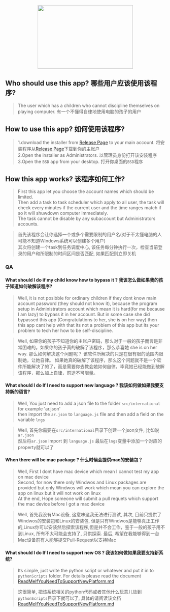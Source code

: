 <p align="center">
  <img width="300" height="200" src="https://i.imgur.com/FZfe3yz.png">
</p>

## Who should use this app? 哪些用户应该使用该程序?
>The user which has a children who cannot discipline themselves on playing computer. 有一个不懂得自律地使用电脑的孩子的用户

## How to use this app? 如何使用该程序?
>1.download the installer from [Release Page](https://github.com/Himly1/bsd/releases/tag/v1) to your main account. 将安装程序从[Release Page](https://github.com/Himly1/bsd/releases/tag/v1)下载到你的主账户<br/>
>2.Open the installer as Administrators. 以管理员身份打开该安装程序<br/>
>3.Open the `BSD` app from your desktop. 打开你桌面的`BSD`程序

## How this app works? 该程序如何工作?
>First this app let you choose the account names which should be limited.<br/>
Then add a task to task scheduler which apply to all user, the task will check every minutes if the current user and the time ranges match if so it will shuwdown computer Immediately.<br/>
The task cannot be disable by any subaccount but Administrators accounts.


>首先该程序会让你选择一个或多个需要限制的用户名(对于不太懂电脑的人可能不知道Windows系统可以创建多个用户)<br/>
            其次将创建一个task到任务调度中心, 该任务每分钟执行一次，检查当前登录的用户和所限制的时间区间是否匹配, 如果匹配则立即关机
   
### QA
#### What should I do if my child know how to bypass it ? 我该怎么做如果我的孩子知道如何破解该程序?
>Well, it is not posibble for ordinary children if they dont know main account password (they should not know it), because the program setup in Administrators account which mean it is hard(for me because I am lazy) to bypass it in her account. But in some case she did bypassed this app (Congratulations to her, she is on her way) then this app cant help with that its not a problem of this app but its your problem to tech her how to be self-discipline.

>Well, 如果你的孩子不知道你的主账户密码，那么对于一般的孩子而言是非常困难的。如果你的孩子真的破解了该程序，那么恭喜她 she is on her way. 那么如何解决这个问题呢？ 该软件所解决的只是在很有限的范围内限制她，让她自律。 如果她真的破解了该程序，那么这个问题就不是一个软件所能解决了的了，而是需要你去教会她如何自律，毕竟她已经能做到破解该程序，那么加上自律，前途不可限量。


#### What should I do If I need to support new language ? 我该如何做如果我要支持新的语言?
>Well, You just need to add a json file to the folder `src/international` for example 'ar.json' <br>
then import the `ar.json` to `language.js` file and then add a field on the variable `lngs`

>Well, 首先你需要在`src/international`目录下创建一个json文件, 比如说`ar.json`<br/>
然后将`ar.json` import 到 `language.js` 最后在`lngs`变量中添加一个对应的property就可以了

#### When there will be mac package ? 什么时候会提供mac的安装包？
>Well, First I dont have mac device which mean I cannot test my app on mac device<br/>
Second, for now there only Windwos and Linux packages are provided but only Windwos will work which mean you can explore the app on linux but it will not work on linux<br/>
At the end, Hope someone will submit a pull requets which support the mac device before I got a mac device

>Well, 首先我没有Mac设备, 这意味这我无法进行测试, 其次, 目前只提供了Windwos的安装包和Linux的安装包, 但是只有Windwos是能够真正工作的,Linux你可以安装然后探索该程序,但是并不会工作，鉴于一般的孩子用不到Linux, 所有不太可能会支持了, 只供探索. 
最后, 希望在我能够得到一台Mac设备前有人能够提交Pull-Request以支持Mac

#### What should I do If I need to support new OS ? 我该如何做如果我要支持新系统?
>Its simple, just write the python script or whatever and put it in to `pythonScripts` folder. For details please read the document [ReadMeIfYouNeedToSupportNewPlatform.md](https://github.com/Himly1/bsd/blob/main/pythonScripts/ReadMeIfYouNeedToSupportNewPlatform.md)

>这很简单, 把该系统相关的python代码或者其他什么玩意儿放到`pythonScripts`目录下就可以了, 具体的请阅读该文档[ReadMeIfYouNeedToSupportNewPlatform.md](https://github.com/Himly1/bsd/blob/main/pythonScripts/ReadMeIfYouNeedToSupportNewPlatform.md)
